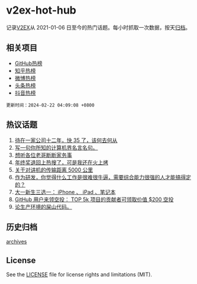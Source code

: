 # v2ex-hot-hub

 记录[V2EX](https://www.v2ex.com/)从 2021-01-06 日至今的热门话题。每小时抓取一次数据，按天[归档](archives)。
 
 ## 相关项目

- [GitHub热榜](https://github.com/lonnyzhang423/github-hot-hub)
- [知乎热榜](https://github.com/lonnyzhang423/zhihu-hot-hub)
- [微博热榜](https://github.com/lonnyzhang423/weibo-hot-hub)
- [头条热榜](https://github.com/lonnyzhang423/toutiao-hot-hub)
- [抖音热榜](https://github.com/lonnyzhang423/douyin-hot-hub)


 `更新时间：2024-02-22 04:09:08 +0800`

## 热议话题

1. [待在一家公司十二年，快 35 了，该何去何从](https://www.v2ex.com/t/1017090)
1. [写一句你所知的计算机界名言名句。](https://www.v2ex.com/t/1017108)
1. [想听各位老哥断断家务事](https://www.v2ex.com/t/1017206)
1. [年终奖退回上热搜了，可是我还在火上烤](https://www.v2ex.com/t/1017164)
1. [关于对讲机的传输距离 5000 公里](https://www.v2ex.com/t/1017151)
1. [作为研发，你觉得什么工作是很难很牛逼，需要综合能力很强的人才能搞得定的？](https://www.v2ex.com/t/1017079)
1. [大一新生三选一： iPhone 、 iPad 、笔记本](https://www.v2ex.com/t/1017238)
1. [GitHub 用户来领空投： TOP 5k 项目的贡献者可领取价值 $200 空投](https://www.v2ex.com/t/1017287)
1. [论生产环境的屎山代码。](https://www.v2ex.com/t/1017106)

## 历史归档

[archives](archives)

## License

See the [LICENSE](LICENSE) file for license rights and limitations (MIT).
